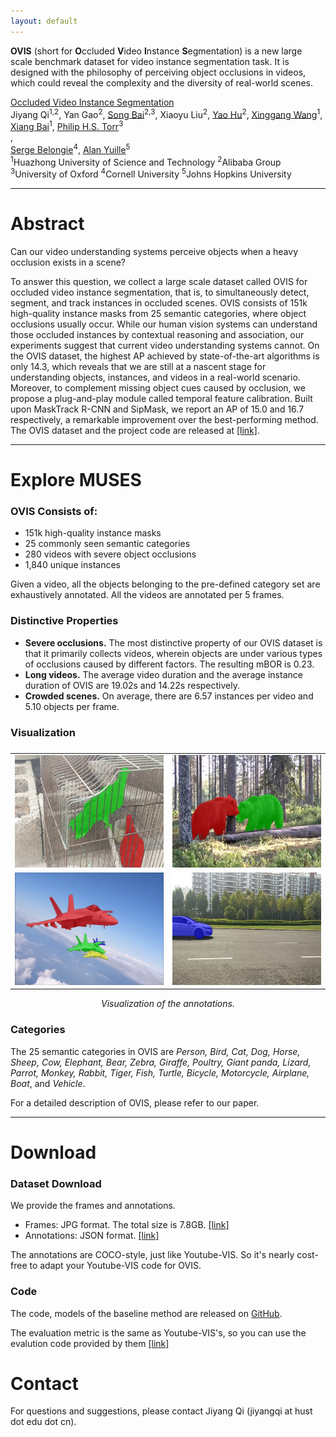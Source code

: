 ```yaml
---
layout: default
---
```


**OVIS** (short for **O**ccluded **V**ideo **I**nstance **S**egmentation) is a new large scale benchmark dataset for video instance segmentation task. It is designed with the philosophy of perceiving object occlusions in videos, which could reveal the complexity and the diversity of real-world scenes.

[Occluded Video Instance Segmentation](coming-soon)<br>
Jiyang Qi<sup>1,2</sup>, Yan Gao<sup>2</sup>, [Song Bai](http://songbai.site)<sup>2,3</sup>, Xiaoyu Liu<sup>2</sup>, [Yao Hu](https://scholar.google.com/citations?user=LIu7k7wAAAAJ)<sup>2</sup>, [Xinggang Wang](https://xinggangw.info/index_cn.htm)<sup>1</sup>, [Xiang Bai](http://122.205.5.5:8071/~xbai/)<sup>1</sup>, [Philip H.S. Torr](http://www.robots.ox.ac.uk/~phst/)<sup>3</sup><br>,<br>
[Serge Belongie](https://vision.cornell.edu/se3/people/serge-belongie/)<sup>4</sup>, [Alan Yuille](http://www.cs.jhu.edu/~ayuille/)<sup>5</sup><br>
<sup>1</sup>Huazhong University of Science and Technology
<sup>2</sup>Alibaba Group
<sup>3</sup>University of Oxford
<sup>4</sup>Cornell University
<sup>5</sup>Johns Hopkins University


<!-- [[Paper]](coming_soon)        [[Code]](coming_soon)         [[Download]](coming_soon) -->

---

# Abstract
Can our video understanding systems perceive objects when a heavy occlusion exists in a scene?  

To answer this question, we collect a large scale dataset called OVIS for occluded video instance segmentation, that is, to simultaneously detect, segment, and track instances in occluded scenes. OVIS consists of 151k high-quality instance masks from 25 semantic categories, where object occlusions usually occur. While our human vision systems can understand those occluded instances by contextual reasoning and association, our experiments suggest that current video understanding systems cannot. On the OVIS dataset, the highest AP achieved by state-of-the-art algorithms is only 14.3, which reveals that we are still at a nascent stage for understanding objects, instances, and videos in a real-world scenario. Moreover, to complement missing object cues caused by occlusion, we propose a plug-and-play module called temporal feature calibration. Built upon MaskTrack R-CNN and SipMask, we report an AP of 15.0 and 16.7 respectively, a remarkable improvement over the best-performing method. The OVIS dataset and the project code are released at [[link]](comming-soon).





---



# Explore MUSES

### OVIS Consists of:
- 151k high-quality instance masks
- 25 commonly seen semantic categories
- 280 videos with severe object occlusions
- 1,840 unique instances

Given a video, all the objects belonging to the pre-defined category set are exhaustively annotated. All the videos are annotated per 5 frames.

### Distinctive Properties

- **Severe occlusions.** The most distinctive property of our OVIS dataset is that it primarily collects videos, wherein objects are under various types of occlusions caused by different factors. The resulting mBOR is 0.23.
- **Long videos.** The average video duration and the average instance duration of OVIS are 19.02s and 14.22s respectively.
- **Crowded scenes.** On average, there are 6.57 instances per video and 5.10 objects per frame.

### Visualization

<!-- ![Various types of occlusions](data/occlusions_singlecol_crop_30.png) -->




<!-- ![shot](data/direct_cut.webp) -->

<table style="display:flex;justify-content:center;border:0">
<tr>
<td><img src="./data/webp/2592056.webp" alt="2592056" width="320" height="180" />
</td>
<td><img src="./data/webp/2930398.webp" alt="2930398" width="320" height="180">
</td>
</tr>
<tr>
<td><img src="./data/webp/2932104.webp" alt="2932104" width="320" height="180">
</td>
<td><img src="./data/webp/3021160.webp" alt="3021160" width="320" height="180">
</td>
</tr>
</table>
<center><i>Visualization of the annotations.</i></center>



<!-- <video width="320" height="240" controls>
  <source src="data/direct_cut.mp4" type="video/mp4">
</video> -->
<!-- ## Categories
The 25 categories are as follows -->

<!-- ![](./data/multi-shot-events.jpg)
<center><i>Figure 2. Examples of multi-shot events. In each row, we show three consecutive shots in an instance and select two frames per shot for
illustration. The scissor icons indicate the shot boundaries.</i></center> -->

### Categories
The 25 semantic categories in OVIS are <i>Person, Bird, Cat, Dog, Horse, Sheep, Cow, Elephant, Bear, Zebra, Giraffe, Poultry, Giant panda, Lizard, Parrot, Monkey, Rabbit, Tiger, Fish, Turtle, Bicycle, Motorcycle, Airplane, Boat</i>, and <i>Vehicle</i>.

For a detailed description of OVIS, please refer to our paper.

----

# Download

### Dataset Download

We provide the frames and annotations.
- Frames: JPG format. The total size is 7.8GB. [[link]](/404.html)
- Annotations: JSON format. [[link]](/404.html)

The annotations are COCO-style, just like Youtube-VIS. So it's nearly cost-free to adapt your Youtube-VIS code for OVIS.

### Code

The code, models of the baseline method are released on [GitHub](https://github.com/qjy981010/OVIS).

The evaluation metric is the same as Youtube-VIS's, so you can use the evalution code provided by them [[link]](https://github.com/youtubevos/cocoapi)


<!-- # Wiki
In the production of movies and TV shows, multiple cameras are often used to shoot a scene at different positions. A continuous view filmed by one camera without interruption is called a **shot**. During editing, selected shots will be joined to depict a continous **event**. Transition from one shot to another is called a **cut**. -->

<!-- --- -->

<!-- # Other Info
Refer to [this page](https://www.utdallas.edu/atec/midori/Handouts/camera.htm#shot) for some knowledge about film making. -->

<!-- --- -->

# Contact
For questions and suggestions, please contact Jiyang Qi (jiyangqi at hust dot edu dot cn).








